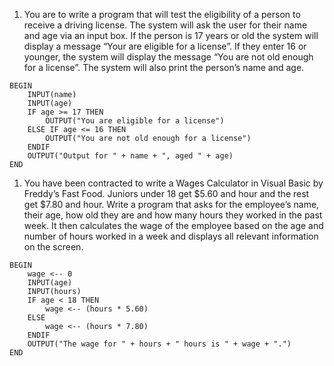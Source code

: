
1. You are to write a program that will test the eligibility of a person to receive a driving license. The system will ask the user for their name and age via an input box. If the person is 17 years or old the system will display a message “Your are eligible for a license”. If they enter 16 or younger, the system will display the message “You are not old enough for a license”. The system will also print the person’s name and age.

```pseudocode
BEGIN
	INPUT(name)
	INPUT(age)
	IF age >= 17 THEN
		OUTPUT("You are eligible for a license")	
	ELSE IF age <= 16 THEN
		OUTPUT("You are not old enough for a license")
	ENDIF
	OUTPUT("Output for " + name + ", aged " + age)
END
```
1. You have been contracted to write a Wages Calculator in Visual Basic by Freddy’s Fast Food. Juniors under 18 get $5.60 and hour and the rest get $7.80 and hour. Write a program that asks for the employee’s name, their age, how old they are and how many hours they worked in the past week. It then calculates the wage of the employee based on the age and number of hours worked in a week and displays all relevant information on the screen.

```pseudocode
BEGIN
	wage <-- 0
	INPUT(age)
	INPUT(hours)
	IF age < 18 THEN
		wage <-- (hours * 5.60)
	ELSE
		wage <-- (hours * 7.80)
	ENDIF
	OUTPUT("The wage for " + hours + " hours is " + wage + ".")
END
```